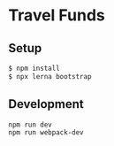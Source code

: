 # Travel Funds

## Setup

```sh
$ npm install
$ npx lerna bootstrap
```

## Development

```sh
npm run dev
npm run webpack-dev
```
